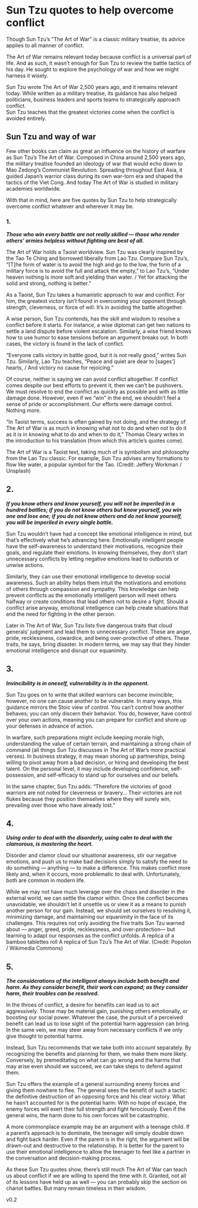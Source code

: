 # Sun Tzu quotes to help overcome conflict
Though Sun Tzu’s "The Art of War" is a classic military treatise, its advice applies to all manner of conflict.


The Art of War remains relevant today because conflict is a universal part of life. And as such, it wasn’t enough for Sun Tzu to review the battle tactics of his day. He sought to explore the psychology of war and how we might harness it wisely.

Sun Tzu wrote The Art of War 2,500 years ago, and it remains relevant today. While written as a military treatise, its guidance has also helped politicians, business leaders and sports teams to strategically approach conflict.
<br>
Sun Tzu teaches that the greatest victories come when the conflict is avoided entirely. 

## Sun Tzu and way of war
Few other books can claim as great an influence on the history of warfare as Sun Tzu’s The Art of War. Composed in China around 2,500 years ago, the military treatise founded an ideology of war that would echo down to Mao Zedong’s Communist Revolution. Spreading throughout East Asia, it guided Japan’s warrior class during its own war-torn era and shaped the tactics of the Viet Cong. And today The Art of War is studied in military academies worldwide.

With that in mind, here are five quotes by Sun Tzu to help strategically overcome conflict whatever and wherever it may be.

### 1.
<b><i>Those who win every battle are not really skilled — those who render others’ armies helpless without fighting are best of all.</i></b>

The Art of War holds a Taoist worldview. Sun Tzu was clearly inspired by the Tao Te Ching and borrowed liberally from Lao Tzu. Compare Sun Tzu’s, “[T]he form of water is to avoid the high and go to the low, the form of a military force is to avoid the full and attack the empty,” to Lao Tzu’s, “Under heaven nothing is more soft and yielding than water. / Yet for attacking the solid and strong, nothing is better.”

As a Taoist, Sun Tzu takes a humanistic approach to war and conflict. For him, the greatest victory isn’t found in overcoming your opponent through strength, cleverness, or force of will. It’s in avoiding the battle altogether.

A wise person, Sun Tzu contends, has the skill and wisdom to resolve a conflict before it starts. For instance, a wise diplomat can get two nations to settle a land dispute before violent escalation. Similarly, a wise friend knows how to use humor to ease tensions before an argument breaks out. In both cases, the victory is found in the lack of conflict.

“Everyone calls victory in battle good, but it is not really good,” writes Sun Tzu. Similarly, Lao Tzu teaches, “Peace and quiet are dear to [sages’] hearts, / And victory no cause for rejoicing.”

Of course, neither is saying we can avoid conflict altogether. If conflict comes despite our best efforts to prevent it, then we can’t be pushovers. We must resolve to end the conflict as quickly as possible and with as little damage done. However, even if we “win” in the end, we shouldn’t feel a sense of pride or accomplishment. Our efforts were damage control. Nothing more.

“In Taoist terms, success is often gained by not doing, and the strategy of The Art of War is as much in knowing what not to do and when not to do it as it is in knowing what to do and when to do it,” Thomas Cleary writes in the introduction to his translation (from which this article’s quotes come).

The Art of War is a Taoist text, taking much of is symbolism and philosophy from the Lao Tzu classic. For example, Sun Tzu advises army formations to flow like water, a popular symbol for the Tao. (Credit: Jeffery Workman / Unsplash)

## 2.
<b><i>If you know others and know yourself, you will not be imperiled in a hundred battles; if you do not know others but know yourself, you win one and lose one; if you do not know others and do not know yourself, you will be imperiled in every single battle.</i></b>

Sun Tzu wouldn’t have had a concept like emotional intelligence in mind, but that’s effectively what he’s advancing here. Emotionally intelligent people have the self-awareness to understand their motivations, recognize their goals, and regulate their emotions. In knowing themselves, they don’t start unnecessary conflicts by letting negative emotions lead to outbursts or unwise actions.

Similarly, they can use their emotional intelligence to develop social awareness. Such an ability helps them intuit the motivations and emotions of others through compassion and sympathy. This knowledge can help prevent conflicts as the emotionally intelligent person will meet others halfway or create conditions that lead others not to desire a fight. Should a conflict arise anyway, emotional intelligence can help create situations that end the need for fighting in the other person.

Later in The Art of War, Sun Tzu lists five dangerous traits that cloud generals’ judgment and lead them to unnecessary conflict. These are anger, pride, recklessness, cowardice, and being over-protective of others. These traits, he says, bring disaster. In modern terms, we may say that they hinder emotional intelligence and disrupt our equanimity.

## 3.
<b><i> Invincibility is in oneself, vulnerability is in the opponent.</i></b>

Sun Tzu goes on to write that skilled warriors can become invincible; however, no one can cause another to be vulnerable. In many ways, this guidance mirrors the Stoic view of control. You can’t control how another behaves; you can only discern their behavior. You do, however, have control over your own actions, meaning you can prepare for conflict and shore up your defenses in advance of action.

In warfare, such preparations might include keeping morale high, understanding the value of certain terrain, and maintaining a strong chain of command (all things Sun Tzu discusses in The Art of War’s more practical verses). In business strategy, it may mean shoring up partnerships, being willing to pivot away from a bad decision, or hiring and developing the best talent. On the personal level, it may include developing confidence, self-possession, and self-efficacy to stand up for ourselves and our beliefs.

In the same chapter, Sun Tzu adds: “Therefore the victories of good warriors are not noted for cleverness or bravery… Their victories are not flukes because they position themselves where they will surely win, prevailing over those who have already lost.”

## 4.
<b><i>Using order to deal with the disorderly, using calm to deal with the clamorous, is mastering the heart.</i></b>

Disorder and clamor cloud our situational awareness, stir our negative emotions, and push us to make bad decisions simply to satisfy the need to do something — anything — to make a difference. This makes conflict more likely and, when it occurs, more problematic to deal with. Unfortunately, both are common in modern life.

While we may not have much leverage over the chaos and disorder in the external world, we can settle the clamor within. Once the conflict becomes unavoidable, we shouldn’t let it unsettle us or view it as a means to punish another person for our gain. Instead, we should set ourselves to resolving it, minimizing damage, and maintaining our equanimity in the face of its challenges. This requires not only avoiding the five traits Sun Tzu warned about — anger, greed, pride, recklessness, and over-protection— but learning to adapt our responses as the conflict unfolds.
A replica of a bamboo tablettes roll
A replica of Sun Tzu’s The Art of War. (Credit: Popolon / Wikimedia Commons)

## 5.
<b><i>The considerations of the intelligent always include both benefit and harm. As they consider benefit, their work can expand; as they consider harm, their troubles can be resolved.</i></b>

In the throes of conflict, a desire for benefits can lead us to act aggressively. Those may be material gain, punishing others emotionally, or boosting our social power. Whatever the case, the pursuit of a perceived benefit can lead us to lose sight of the potential harm aggression can bring. In the same vein, we may steer away from necessary conflicts if we only give thought to potential harms. 

Instead, Sun Tzu recommends that we take both into account separately. By recognizing the benefits and planning for them, we make them more likely. Conversely, by premeditating on what can go wrong and the harms that may arise even should we succeed, we can take steps to defend against them.

Sun Tzu offers the example of a general surrounding enemy forces and giving them nowhere to flee. The general sees the benefit of such a tactic: the definitive destruction of an opposing force and his clear victory. What he hasn’t accounted for is the potential harm: With no hope of escape, the enemy forces will exert their full strength and fight ferociously. Even if the general wins, the harm done to his own forces will be catastrophic.

A more commonplace example may be an argument with a teenage child. If a parent’s approach is to dominate, the teenager will simply double down and fight back harder. Even if the parent is in the right, the argument will be drawn-out and destructive to the relationship. It is better for the parent to use their emotional intelligence to allow the teenager to feel like a partner in the conversation and decision-making process.

As these Sun Tzu quotes show, there’s still much The Art of War can teach us about conflict if we are willing to spend the time with it. Granted, not all of its lessons have held up as well — you can probably skip the section on chariot battles. But many remain timeless in their wisdom.





v0.2

